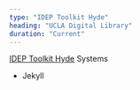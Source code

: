 ```yaml
---
type: "IDEP Toolkit Hyde"
heading: "UCLA Digital Library"
duration: "Current"
---
```


[IDEP Toolkit Hyde](http://dawnchildress.com/ideptoolkit-hyde/)
Systems
- Jekyll

